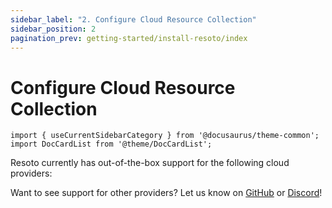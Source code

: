 ```yaml
---
sidebar_label: "2. Configure Cloud Resource Collection"
sidebar_position: 2
pagination_prev: getting-started/install-resoto/index
---
```


# Configure Cloud Resource Collection

```mdx-code-block
import { useCurrentSidebarCategory } from '@docusaurus/theme-common';
import DocCardList from '@theme/DocCardList';
```

Resoto currently has out-of-the-box support for the following cloud providers:

<DocCardList items={useCurrentSidebarCategory().items}/>

Want to see support for other providers? Let us know on [GitHub](https://github.com/someengineering/resoto) or [Discord](https://discord.gg/someengineering)!
